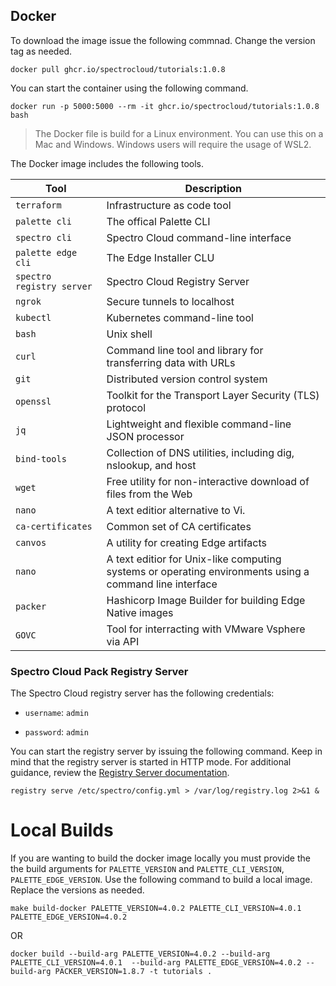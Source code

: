 ## Docker

To download the image issue the following commnad. Change the version tag as needed.

```shell
docker pull ghcr.io/spectrocloud/tutorials:1.0.8
```

You can start the container using the following command.

```shell
docker run -p 5000:5000 --rm -it ghcr.io/spectrocloud/tutorials:1.0.8 bash
```


> The Docker file is build for a Linux environment. You can use this on a Mac and Windows. Windows users will require the usage of WSL2.


The Docker image includes the following tools.

| Tool          | Description                                                    |
|---------------|----------------------------------------------------------------|
| `terraform`   | Infrastructure as code tool                                    |
| `palette cli` | The offical Palette CLI                                        | 
| `spectro cli` | Spectro Cloud command-line interface                           |
| `palette edge cli`| The Edge Installer CLU                                     |
| `spectro registry server` | Spectro Cloud Registry Server                      |
| `ngrok`       | Secure tunnels to localhost                                    |
| `kubectl`     | Kubernetes command-line tool                                   |
| `bash`        | Unix shell                                                     |
| `curl`        | Command line tool and library for transferring data with URLs  |
| `git`         | Distributed version control system                             |
| `openssl`     | Toolkit for the Transport Layer Security (TLS) protocol        |
| `jq`          | Lightweight and flexible command-line JSON processor           |
| `bind-tools`  | Collection of DNS utilities, including dig, nslookup, and host |
| `wget`        | Free utility for non-interactive download of files from the Web|
| `nano`        | A text editior alternative to Vi.                              |
| `ca-certificates` | Common set of CA certificates                              |
| `canvos`      | A utility for creating Edge artifacts                          |
| `nano`        | A text editior for Unix-like computing systems or operating environments using a command line interface|
| `packer`      | Hashicorp Image Builder for building Edge Native images        |
| `GOVC`        | Tool for interracting with VMware Vsphere via API              |

### Spectro Cloud Pack Registry Server

The Spectro Cloud registry server has the following credentials:

- `username`: `admin`

- `password`: `admin`

You can start the registry server by issuing the following command. 
Keep in mind that the registry server is started in HTTP mode. For additional guidance, review the [Registry Server documentation](https://docs.spectrocloud.com/registries-and-packs/adding-a-custom-registry).

```shell
registry serve /etc/spectro/config.yml > /var/log/registry.log 2>&1 &
```


# Local Builds

If you are wanting to build the docker image locally you must provide the the build arguments for `PALETTE_VERSION` and `PALETTE_CLI_VERSION`, `PALETTE_EDGE_VERSION`.  Use the following command to build a local image. Replace the versions as needed.


```shell
make build-docker PALETTE_VERSION=4.0.2 PALETTE_CLI_VERSION=4.0.1 PALETTE_EDGE_VERSION=4.0.2
```

OR

```shell
docker build --build-arg PALETTE_VERSION=4.0.2 --build-arg PALETTE_CLI_VERSION=4.0.1  --build-arg PALETTE_EDGE_VERSION=4.0.2 --build-arg PACKER_VERSION=1.8.7 -t tutorials .
```
